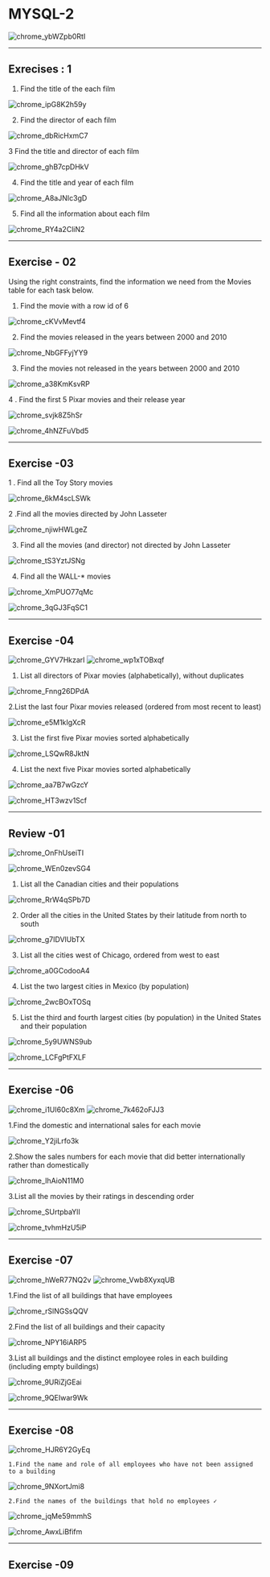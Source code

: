 # MYSQL-2

![chrome_ybWZpb0RtI](https://user-images.githubusercontent.com/95994543/169787164-46cdd2f9-832a-4859-b388-5aba93da9902.png)

---------------
 Exrecises : 1
---------------
  1.  Find the title of the each film
  
![chrome_ipG8K2h59y](https://user-images.githubusercontent.com/95994543/169789767-df87f583-ba8b-4b51-aed0-5a2ecc154302.png)

  2. Find the director of each film 

![chrome_dbRicHxmC7](https://user-images.githubusercontent.com/95994543/169790837-444606d8-b351-4888-a546-4f0a4ef92720.png)

 3 Find the title and director of each film

![chrome_ghB7cpDHkV](https://user-images.githubusercontent.com/95994543/169791370-c98f4dff-177d-435b-8851-7e882f62171f.png)

 4. Find the title and year of each film

![chrome_A8aJNIc3gD](https://user-images.githubusercontent.com/95994543/169792256-7d6ab62c-f733-4195-8004-994616b263e4.png)

 5. Find all the information about each film 
 
![chrome_RY4a2CliN2](https://user-images.githubusercontent.com/95994543/169792802-cfc370aa-2e7e-437f-b07f-496613392893.png)

---------------------------------------------------------------------------------------------------------------------------------------------------------------

 Exercise - 02
 ---------------
 
Using the right constraints, find the information we need from the Movies table for each task below.

  1. Find the movie with a row id of 6 
  
  ![chrome_cKVvMevtf4](https://user-images.githubusercontent.com/95994543/169793579-57bd650c-1585-41ff-a4db-c4ca26fffdcb.png)
  
  2. Find the movies released in the years between 2000 and 2010

  ![chrome_NbGFFyjYY9](https://user-images.githubusercontent.com/95994543/169794655-8065ce76-e632-478e-b3bb-77a165481c50.png)

  3. Find the movies not released in the years between 2000 and 2010 
  
  ![chrome_a38KmKsvRP](https://user-images.githubusercontent.com/95994543/169795407-c1ae3428-3da2-458a-86be-2349ce7689d2.png)
  
  4 . Find the first 5 Pixar movies and their release year
  
  ![chrome_svjk8Z5hSr](https://user-images.githubusercontent.com/95994543/169801928-6fdf07ea-f843-495e-adcc-010d79a2ee80.png)
  
  
![chrome_4hNZFuVbd5](https://user-images.githubusercontent.com/95994543/169802138-b71eead0-5baf-40da-b7fd-f67206f17594.png)

--------------------------------------------------------------------------------------------------------------------------------------------------------------------

  Exercise -03
  ------------
  
   1 . Find all the Toy Story movies 
   
![chrome_6kM4scLSWk](https://user-images.githubusercontent.com/95994543/170170225-ab015a0e-547b-4ba7-9921-81266b4c1920.png)

  2 .Find all the movies directed by John Lasseter
  
![chrome_njiwHWLgeZ](https://user-images.githubusercontent.com/95994543/170170875-bc31baa3-c06a-44e1-869f-7475f0c68dce.png)

  3. Find all the movies (and director) not directed by John Lasseter
 
 ![chrome_tS3YztJSNg](https://user-images.githubusercontent.com/95994543/170171071-d16d1054-3b1c-413f-bc2b-cea4f1994b80.png)
 
  4. Find all the WALL-* movies
  
![chrome_XmPUO77qMc](https://user-images.githubusercontent.com/95994543/170171369-2ab671be-403e-4423-aa63-361112004f3e.png)

![chrome_3qGJ3FqSC1](https://user-images.githubusercontent.com/95994543/170171601-1e63dd23-bd77-4bda-b18f-4da550ba4d3c.png)

----------------------------------------------------------------------------------------------------------------------------------------------------------------------

  Exercise -04
  ------------
  
![chrome_GYV7HkzarI](https://user-images.githubusercontent.com/95994543/170177198-06ea60d2-c4b4-4608-a57a-f3738c9bedae.png)
![chrome_wp1xTOBxqf](https://user-images.githubusercontent.com/95994543/170177248-d0c6870f-00c1-4db1-aa28-f5688f6f88b0.png)
  
  1. List all directors of Pixar movies (alphabetically), without duplicates
  
![chrome_Fnng26DPdA](https://user-images.githubusercontent.com/95994543/170176216-a578a301-e7fc-4c15-b28e-791533f347f5.png)

 2.List the last four Pixar movies released (ordered from most recent to least)
  
![chrome_e5M1kIgXcR](https://user-images.githubusercontent.com/95994543/170176439-cae63288-9aef-4745-9e7d-471dbdc4a60b.png)

 3. List the first five Pixar movies sorted alphabetically
 
 ![chrome_LSQwR8JktN](https://user-images.githubusercontent.com/95994543/170176719-c256e5b1-eb85-46a3-8c25-09685546640f.png)
 
 4. List the next five Pixar movies sorted alphabetically

![chrome_aa7B7wGzcY](https://user-images.githubusercontent.com/95994543/170176777-6f724bf7-5b18-468f-8433-982725c6ab67.png)

![chrome_HT3wzv1Scf](https://user-images.githubusercontent.com/95994543/170176995-497cee02-d1de-4dc4-b838-b76960a4e020.png)

-----------------------------------------------------------------------------------------------------------------------------------------------------------------------

Review -01
----------

![chrome_OnFhUseiTI](https://user-images.githubusercontent.com/95994543/170178858-6f7db793-0c4f-40ac-a05a-279186ca45b2.png)

![chrome_WEn0zevSG4](https://user-images.githubusercontent.com/95994543/170178918-5b3a2f04-8f41-43d3-9ab2-3776ce14f6fe.png)

  1.  List all the Canadian cities and their populations
 
![chrome_RrW4qSPb7D](https://user-images.githubusercontent.com/95994543/170179362-7521b927-ec81-411d-9674-12dc1c0f64b4.png)
  
  2.  Order all the cities in the United States by their latitude from north to south
 
![chrome_g7IDVlUbTX](https://user-images.githubusercontent.com/95994543/170179573-fc334d55-bc0b-4bee-a7ae-7505cdeaa333.png)

  3.  List all the cities west of Chicago, ordered from west to east

![chrome_a0GCodooA4](https://user-images.githubusercontent.com/95994543/170179680-0021f3f1-a691-4114-8cf0-0c85fc243a17.png)

  4. List the two largest cities in Mexico (by population)
  
![chrome_2wcBOxTOSq](https://user-images.githubusercontent.com/95994543/170179920-efe04313-b472-45b1-b206-9ac8d317a387.png)

  5. List the third and fourth largest cities (by population) in the United States and their population
  
![chrome_5y9UWNS9ub](https://user-images.githubusercontent.com/95994543/170180079-b65ab3bd-34bd-455f-87b3-1d9974b9b03c.png)

![chrome_LCFgPtFXLF](https://user-images.githubusercontent.com/95994543/170180196-d38fe7b5-6194-4b35-899f-f9da8e3bab07.png)

----------------------------------------------------------------------------------------------------------------------------------------------------------------------

Exercise -06
------------

![chrome_i1UI60c8Xm](https://user-images.githubusercontent.com/95994543/170219639-5719b541-fa13-4613-a383-4f6a2ba60340.png)
![chrome_7k462oFJJ3](https://user-images.githubusercontent.com/95994543/170219973-3548fc8b-b64c-4812-8ca4-a22f664788cd.png)

1.Find the domestic and international sales for each movie 

![chrome_Y2jiLrfo3k](https://user-images.githubusercontent.com/95994543/170220625-f73c15c9-9f83-4dd0-800e-2270f647ff60.png)

2.Show the sales numbers for each movie that did better internationally rather than domestically

![chrome_IhAioN11M0](https://user-images.githubusercontent.com/95994543/170221316-4ab2ef94-2817-4de7-9d56-b3932c978ed5.png)

3.List all the movies by their ratings in descending order

![chrome_SUrtpbaYlI](https://user-images.githubusercontent.com/95994543/170221832-9d977af6-2c42-4a65-878f-8e35eebf14ec.png)

![chrome_tvhmHzU5iP](https://user-images.githubusercontent.com/95994543/170222314-c7e597b5-4985-4190-ae42-f2febc69baa9.png)

-----------------------------------------------------------------------------------------------------------------------------------------------------------------------

   Exercise -07
  --------------
  
![chrome_hWeR77NQ2v](https://user-images.githubusercontent.com/95994543/170225612-526387f0-11c8-4a67-bc95-f28f87188d5a.png)
![chrome_Vwb8XyxqUB](https://user-images.githubusercontent.com/95994543/170225736-93625064-2cd2-4c0c-8ced-d30c58fe79ce.png)
  
  1.Find the list of all buildings that have employees 
   
![chrome_rSlNGSsQQV](https://user-images.githubusercontent.com/95994543/170224359-33e9d3a7-17b2-49f6-ba65-447ae66c0893.png)



  
  2.Find the list of all buildings and their capacity
  
![chrome_NPY16iARP5](https://user-images.githubusercontent.com/95994543/170224565-74838f33-a84d-4c68-8238-3e5527e344fb.png)

  3.List all buildings and the distinct employee roles in each building (including empty buildings)
  
![chrome_9URiZjGEai](https://user-images.githubusercontent.com/95994543/170225113-ce13fdb1-bb68-427f-85eb-242dc57457f3.png)

![chrome_9QEIwar9Wk](https://user-images.githubusercontent.com/95994543/170226067-d062baaa-2d66-4d3e-9815-5bab5d9f3753.png)

-----------------------------------------------------------------------------------------------------------------------------------------------------------------------

   Exercise -08
   ------------

![chrome_HJR6Y2GyEq](https://user-images.githubusercontent.com/95994543/172551127-fd8cd053-79dc-4fa4-ba2d-e6181ed5d281.png)
   
    1.Find the name and role of all employees who have not been assigned to a building
    
![chrome_9NXortJmi8](https://user-images.githubusercontent.com/95994543/172551831-59a986eb-16b5-40d6-9ef6-d6571fd5751f.png)

    2.Find the names of the buildings that hold no employees ✓
   
![chrome_jqMe59mmhS](https://user-images.githubusercontent.com/95994543/172552391-a04a7c86-e9e2-42b0-a578-00d483bc5883.png)   

![chrome_AwxLiBfifm](https://user-images.githubusercontent.com/95994543/172552716-cbd3ef4c-f52c-46c6-95ce-132d57b0ebff.png)

-----------------------------------------------------------------------------------------------------------------------------------------------------------------------

   Exercise -09
   ------------
   
